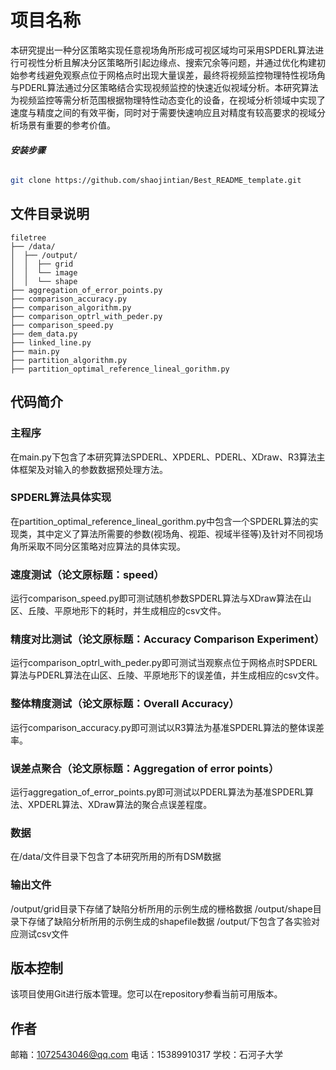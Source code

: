 # 项目名称
本研究提出一种分区策略实现任意视场角所形成可视区域均可采用SPDERL算法进行可视性分析且解决分区策略所引起边缘点、搜索冗余等问题，并通过优化构建初始参考线避免观察点位于网格点时出现大量误差，最终将视频监控物理特性视场角与PDERL算法通过分区策略结合实现视频监控的快速近似视域分析。本研究算法为视频监控等需分析范围根据物理特性动态变化的设备，在视域分析领域中实现了速度与精度之间的有效平衡，同时对于需要快速响应且对精度有较高要求的视域分析场景有重要的参考价值。
###### **安装步骤**
```sh
git clone https://github.com/shaojintian/Best_README_template.git
```
## 文件目录说明

```
filetree
├── /data/
│  ├── /output/
│  │  ├── grid
│  │  └── image
│  │  └── shape
├── aggregation_of_error_points.py
├── comparison_accuracy.py
├── comparison_algorithm.py
├── comparison_optrl_with_peder.py
├── comparison_speed.py
├── dem_data.py
├── linked_line.py
├── main.py
├── partition_algorithm.py
├── partition_optimal_reference_lineal_gorithm.py
```
## 代码简介

### 主程序
在main.py下包含了本研究算法SPDERL、XPDERL、PDERL、XDraw、R3算法主体框架及对输入的参数数据预处理方法。
### SPDERL算法具体实现 
在partition_optimal_reference_lineal_gorithm.py中包含一个SPDERL算法的实现类，其中定义了算法所需要的参数(视场角、视距、视域半径等)及针对不同视场角所采取不同分区策略对应算法的具体实现。
### 速度测试（论文原标题：speed）
运行comparison_speed.py即可测试随机参数SPDERL算法与XDraw算法在山区、丘陵、平原地形下的耗时，并生成相应的csv文件。
### 精度对比测试（论文原标题：Accuracy Comparison Experiment）
运行comparison_optrl_with_peder.py即可测试当观察点位于网格点时SPDERL算法与PDERL算法在山区、丘陵、平原地形下的误差值，并生成相应的csv文件。
### 整体精度测试（论文原标题：Overall Accuracy）
运行comparison_accuracy.py即可测试以R3算法为基准SPDERL算法的整体误差率。
### 误差点聚合（论文原标题：Aggregation of error points）
运行aggregation_of_error_points.py即可测试以PDERL算法为基准SPDERL算法、XPDERL算法、XDraw算法的聚合点误差程度。
### 数据
在/data/文件目录下包含了本研究所用的所有DSM数据
### 输出文件
/output/grid目录下存储了缺陷分析所用的示例生成的栅格数据
/output/shape目录下存储了缺陷分析所用的示例生成的shapefile数据
/output/下包含了各实验对应测试csv文件

## 版本控制

该项目使用Git进行版本管理。您可以在repository参看当前可用版本。

## 作者

邮箱：1072543046@qq.com
电话：15389910317
学校：石河子大学
